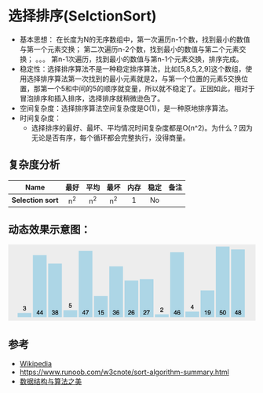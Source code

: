 # 选择排序(SelctionSort)

* 基本思想：
  在长度为N的无序数组中，第一次遍历n-1个数，找到最小的数值与第一个元素交换；
  第二次遍历n-2个数，找到最小的数值与第二个元素交换；
  。。。
  第n-1次遍历，找到最小的数值与第n-1个元素交换，排序完成。
* 稳定性：选择排序算法不是一种稳定排序算法，比如[5,8,5,2,9]这个数组，使用选择排序算法第一次找到的最小元素就是2，与第一个位置的元素5交换位置，那第一个5和中间的5的顺序就变量，所以就不稳定了。正因如此，相对于冒泡排序和插入排序，选择排序就稍微逊色了。
* 空间复杂度：选择排序算法空间复杂度是O(1)，是一种原地排序算法。
* 时间复杂度：
  * 选择排序的最好、最坏、平均情况时间复杂度都是O(n^2)。为什么？因为无论是否有序，每个循环都会完整执行，没得商量。

## 复杂度分析

| Name                  | 最好            | 平均             | 最坏               | 内存    | 稳定    | 备注  |
| --------------------- | :-------------: | :-----------------: | :-----------------: | :-------: | :-------: | :-------- |
| **Selection sort**    | n<sup>2</sup>   | n<sup>2</sup>       | n<sup>2</sup>       | 1         | No        |           |

## 动态效果示意图：

![BubbleSort](../../../resources/sorting/selctionSort1.gif)

## 参考

- [Wikipedia](https://en.wikipedia.org/wiki/Selection_sort)
- https://www.runoob.com/w3cnote/sort-algorithm-summary.html
- [数据结构与算法之美](https://time.geekbang.org/column/intro/126)